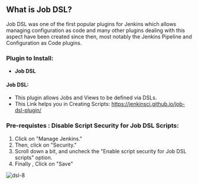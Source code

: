 ## What is Job DSL?

Job DSL was one of the first popular plugins for Jenkins which allows managing configuration as code and many other plugins dealing with this aspect have been created since then, most notably the Jenkins Pipeline and Configuration as Code plugins.

### Plugin to Install:
- **Job DSL**

#### Job DSL:
- This plugin allows Jobs and Views to be defined via DSLs.
- This Link helps you in Creating Scripts:
<a>https://jenkinsci.github.io/job-dsl-plugin/</a>

### Pre-requistes : Disable Script Security for Job DSL Scripts:
1. Click on "Manage Jenkins."
2. Then, click on "Security."
3. Scroll down a bit, and uncheck the "Enable script security for Job DSL scripts" option.
4. Finally , Click on "Save"

![dsl-8](https://github.com/mathesh-me/dsl-approach-jenkins-project/assets/144098846/a5d00eb9-e26d-4615-b86a-007b33d65551)
